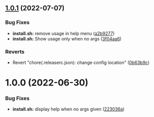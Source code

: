 ## [1.0.1](https://github.com/OnDaShouldersOfGiants/auto-hotspot/compare/v1.0.0...v1.0.1) (2022-07-07)


### Bug Fixes

* **install.sh:** remove usage in help menu ([a2b9277](https://github.com/OnDaShouldersOfGiants/auto-hotspot/commit/a2b92770c7e451c4fc491fe38c1adb1a4f504d57))
* **install.sh:** Show usage only when no args ([3f04aa6](https://github.com/OnDaShouldersOfGiants/auto-hotspot/commit/3f04aa6b8b3fd254e5d794c7aaeb47956680e0cc))


### Reverts

* Revert "chore(.releaserc.json): change config location" ([0b63b9c](https://github.com/OnDaShouldersOfGiants/auto-hotspot/commit/0b63b9c211ef3890b5db6853983fc98e9fa0142b))

# 1.0.0 (2022-06-30)


### Bug Fixes

* **install.sh:** display help when no args given ([223036a](https://github.com/OnDaShouldersOfGiants/auto-hotspot/commit/223036a3855a5bc0fddad7a13d7b8440a918d9b1))
